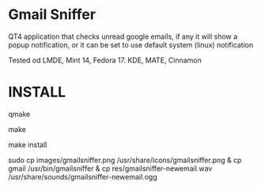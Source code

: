 Gmail Sniffer
============

QT4 application that checks unread google emails, if any it will show a popup notification, or it can be set to use default system (linux) notification

Tested od LMDE, Mint 14, Fedora 17. KDE, MATE, Cinnamon

INSTALL
============

qmake

make

make install

sudo cp images/gmailsniffer.png /usr/share/icons/gmailsniffer.png & cp gmail /usr/bin/gmailsniffer & cp res/gmailsniffer-newemail.wav /usr/share/sounds/gmailsniffer-newemail.ogg
